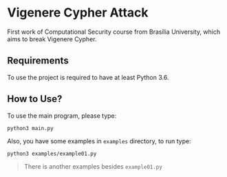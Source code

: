 # Vigenere Cypher Attack

First work of Computational Security course from Brasília University, which aims to break Vigenere Cypher.

## Requirements

To use the project is required to have at least Python 3.6.

## How to Use?

To use the main program, please type:
```
python3 main.py
```

Also, you have some examples in `examples` directory, to run type:
```
python3 examples/example01.py
```

> There is another examples besides `example01.py`

